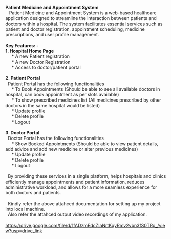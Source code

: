 **Patient Medicine and Appointment System**
<br>
&nbsp;&nbsp;&nbsp;Patient Medicine and Appointment System is a web-based healthcare application designed to streamline the interaction between patients and doctors within a hospital. 
The system facilitates essential services such as patient and doctor registration, appointment scheduling, medicine prescriptions, and user profile management.
<br><br>
**Key Features: -**
<br>
**1.	Hospital Home Page**<br>
         &nbsp;&nbsp; &nbsp;&nbsp;* A new Patient registration<br>
         &nbsp;&nbsp; &nbsp;&nbsp;* A new Doctor Registration<br>
         &nbsp;&nbsp; &nbsp;&nbsp;* Access to doctor/patient portal<br>
         <br>
**2.	Patient Portal**<br>
  &nbsp;&nbsp;Patient Portal has the following functionalities<br>
           &nbsp;&nbsp; &nbsp;&nbsp;* To Book Appointments (Should be able to see all available doctors in hospital, can book appointment as per slots available)<br>
           &nbsp;&nbsp; &nbsp;&nbsp;* To show prescribed medicines list (All medicines prescribed by other doctors in the same hospital would be listed)<br>
           &nbsp;&nbsp; &nbsp;&nbsp;* Update profile<br>
           &nbsp;&nbsp; &nbsp;&nbsp;* Delete profile<br>
           &nbsp;&nbsp; &nbsp;&nbsp;* Logout<br>
         <br>
**3.	Doctor Portal**<br>
  &nbsp;&nbsp;Doctor Portal has the following functionalities<br>
            &nbsp;&nbsp; &nbsp;&nbsp;* Show Booked Appointments (Should be able to view patient details, add advice and add new medicine or alter previous medicines)<br>
            &nbsp;&nbsp; &nbsp;&nbsp;* Update profile<br>
            &nbsp;&nbsp; &nbsp;&nbsp;* Delete profile<br>
            &nbsp;&nbsp; &nbsp;&nbsp;* Logout<br>
         <br>
&nbsp;&nbsp;By providing these services in a single platform, helps hospitals and clinics efficiently manage appointments and patient information, reduces administrative workload, and allows for a more seamless experience for both doctors and patients.         <br>  <br>
&nbsp;&nbsp;Kindly refer the above attahced documentation for setting up my project into local machine.<br>
&nbsp;&nbsp;Also refer the attahced output video recordings of my application.<br>
   <br>
https://drive.google.com/file/d/1fADzmEdcZIaNrtKqyRmv2vbn3fS0TRo_/view?usp=drive_link
